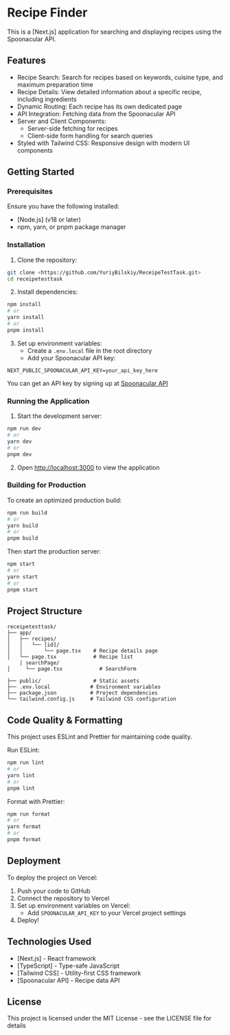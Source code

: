 # Recipe Finder

This is a [Next.js] application for searching and displaying recipes using the Spoonacular API.

## Features

- Recipe Search: Search for recipes based on keywords, cuisine type, and maximum preparation time
- Recipe Details: View detailed information about a specific recipe, including ingredients
- Dynamic Routing: Each recipe has its own dedicated page
- API Integration: Fetching data from the Spoonacular API
- Server and Client Components:
  - Server-side fetching for recipes
  - Client-side form handling for search queries
- Styled with Tailwind CSS: Responsive design with modern UI components

## Getting Started

### Prerequisites

Ensure you have the following installed:

- [Node.js] (v18 or later)
- npm, yarn, or pnpm package manager

### Installation

1. Clone the repository:

```bash
git clone <https://github.com/YuriyBilskiy/ReceipeTestTask.git>
cd receipetesttask
```

2. Install dependencies:

```bash
npm install
# or
yarn install
# or
pnpm install
```

3. Set up environment variables:
   - Create a `.env.local` file in the root directory
   - Add your Spoonacular API key:

```env
NEXT_PUBLIC_SPOONACULAR_API_KEY=your_api_key_here
```

You can get an API key by signing up at [Spoonacular API](https://spoonacular.com/food-api)

### Running the Application

1. Start the development server:

```bash
npm run dev
# or
yarn dev
# or
pnpm dev
```

2. Open [http://localhost:3000](http://localhost:3000) to view the application

### Building for Production

To create an optimized production build:

```bash
npm run build
# or
yarn build
# or
pnpm build
```

Then start the production server:

```bash
npm start
# or
yarn start
# or
pnpm start
```

## Project Structure

```
receipetesttask/
├── app/
│   ├── recipes/
│   │   └── [id]/ 
│   │       └── page.tsx    # Recipe details page
│   └── page.tsx            # Recipe list
    | searchPage/
│     └── page.tsx            # SearchForm

├── public/                 # Static assets
├── .env.local             # Environment variables
├── package.json           # Project dependencies
└── tailwind.config.js     # Tailwind CSS configuration
```

## Code Quality & Formatting

This project uses ESLint and Prettier for maintaining code quality.

Run ESLint:

```bash
npm run lint
# or
yarn lint
# or
pnpm lint
```

Format with Prettier:

```bash
npm run format
# or
yarn format
# or
pnpm format
```

## Deployment

To deploy the project on Vercel:

1. Push your code to GitHub
2. Connect the repository to Vercel
3. Set up environment variables on Vercel:
   - Add `SPOONACULAR_API_KEY` to your Vercel project settings
4. Deploy!

## Technologies Used

- [Next.js] - React framework
- [TypeScript] - Type-safe JavaScript
- [Tailwind CSS] - Utility-first CSS framework
- [Spoonacular API] - Recipe data API

## License

This project is licensed under the MIT License - see the LICENSE file for details
